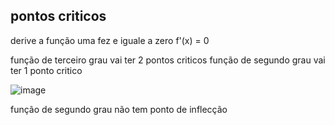 ## pontos criticos
derive a função uma fez e iguale a zero
f'(x) = 0

função de terceiro grau vai ter 2 pontos criticos 
função de segundo grau vai ter 1 ponto critico 

![image](https://user-images.githubusercontent.com/32443720/122303040-4f624f00-ced9-11eb-9588-a542d84d1128.png)


função de segundo grau não tem ponto de inflecção